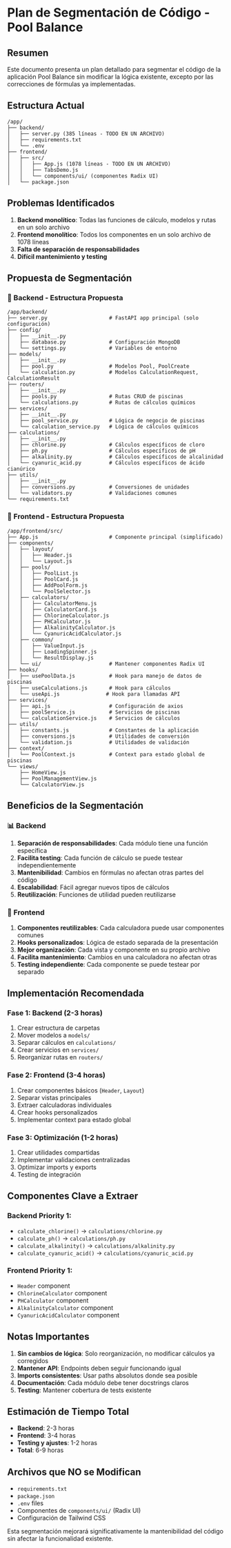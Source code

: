 # Plan de Segmentación de Código - Pool Balance

## Resumen

Este documento presenta un plan detallado para segmentar el código de la aplicación Pool Balance sin modificar la lógica existente, excepto por las correcciones de fórmulas ya implementadas.

## Estructura Actual

```
/app/
├── backend/
│   ├── server.py (385 líneas - TODO EN UN ARCHIVO)
│   ├── requirements.txt
│   └── .env
├── frontend/
│   ├── src/
│   │   ├── App.js (1078 líneas - TODO EN UN ARCHIVO)
│   │   ├── TabsDemo.js
│   │   └── components/ui/ (componentes Radix UI)
│   └── package.json
```

## Problemas Identificados

1. **Backend monolítico**: Todas las funciones de cálculo, modelos y rutas en un solo archivo
2. **Frontend monolítico**: Todos los componentes en un solo archivo de 1078 líneas
3. **Falta de separación de responsabilidades**
4. **Difícil mantenimiento y testing**

## Propuesta de Segmentación

### 🔧 Backend - Estructura Propuesta

```
/app/backend/
├── server.py                    # FastAPI app principal (solo configuración)
├── config/
│   ├── __init__.py
│   ├── database.py              # Configuración MongoDB
│   └── settings.py              # Variables de entorno
├── models/
│   ├── __init__.py
│   ├── pool.py                  # Modelos Pool, PoolCreate
│   └── calculation.py           # Modelos CalculationRequest, CalculationResult
├── routers/
│   ├── __init__.py
│   ├── pools.py                 # Rutas CRUD de piscinas
│   └── calculations.py          # Rutas de cálculos químicos
├── services/
│   ├── __init__.py
│   ├── pool_service.py          # Lógica de negocio de piscinas
│   └── calculation_service.py   # Lógica de cálculos químicos
├── calculations/
│   ├── __init__.py
│   ├── chlorine.py              # Cálculos específicos de cloro
│   ├── ph.py                    # Cálculos específicos de pH
│   ├── alkalinity.py            # Cálculos específicos de alcalinidad
│   └── cyanuric_acid.py         # Cálculos específicos de ácido cianúrico
├── utils/
│   ├── __init__.py
│   ├── conversions.py           # Conversiones de unidades
│   └── validators.py            # Validaciones comunes
└── requirements.txt
```

### 🎨 Frontend - Estructura Propuesta

```
/app/frontend/src/
├── App.js                       # Componente principal (simplificado)
├── components/
│   ├── layout/
│   │   ├── Header.js
│   │   └── Layout.js
│   ├── pools/
│   │   ├── PoolList.js
│   │   ├── PoolCard.js
│   │   ├── AddPoolForm.js
│   │   └── PoolSelector.js
│   ├── calculators/
│   │   ├── CalculatorMenu.js
│   │   ├── CalculatorCard.js
│   │   ├── ChlorineCalculator.js
│   │   ├── PHCalculator.js
│   │   ├── AlkalinityCalculator.js
│   │   └── CyanuricAcidCalculator.js
│   ├── common/
│   │   ├── ValueInput.js
│   │   ├── LoadingSpinner.js
│   │   └── ResultDisplay.js
│   └── ui/                      # Mantener componentes Radix UI
├── hooks/
│   ├── usePoolData.js           # Hook para manejo de datos de piscinas
│   ├── useCalculations.js       # Hook para cálculos
│   └── useApi.js               # Hook para llamadas API
├── services/
│   ├── api.js                   # Configuración de axios
│   ├── poolService.js           # Servicios de piscinas
│   └── calculationService.js    # Servicios de cálculos
├── utils/
│   ├── constants.js             # Constantes de la aplicación
│   ├── conversions.js           # Utilidades de conversión
│   └── validation.js            # Utilidades de validación
├── context/
│   └── PoolContext.js           # Context para estado global de piscinas
└── views/
    ├── HomeView.js
    ├── PoolManagementView.js
    └── CalculatorView.js
```

## Beneficios de la Segmentación

### 📊 Backend

1. **Separación de responsabilidades**: Cada módulo tiene una función específica
2. **Facilita testing**: Cada función de cálculo se puede testear independientemente
3. **Mantenibilidad**: Cambios en fórmulas no afectan otras partes del código
4. **Escalabilidad**: Fácil agregar nuevos tipos de cálculos
5. **Reutilización**: Funciones de utilidad pueden reutilizarse

### 🎯 Frontend

1. **Componentes reutilizables**: Cada calculadora puede usar componentes comunes
2. **Hooks personalizados**: Lógica de estado separada de la presentación  
3. **Mejor organización**: Cada vista y componente en su propio archivo
4. **Facilita mantenimiento**: Cambios en una calculadora no afectan otras
5. **Testing independiente**: Cada componente se puede testear por separado

## Implementación Recomendada

### Fase 1: Backend (2-3 horas)
1. Crear estructura de carpetas
2. Mover modelos a `models/`
3. Separar cálculos en `calculations/`
4. Crear servicios en `services/`
5. Reorganizar rutas en `routers/`

### Fase 2: Frontend (3-4 horas)
1. Crear componentes básicos (`Header`, `Layout`)
2. Separar vistas principales
3. Extraer calculadoras individuales
4. Crear hooks personalizados
5. Implementar context para estado global

### Fase 3: Optimización (1-2 horas)
1. Crear utilidades compartidas
2. Implementar validaciones centralizadas
3. Optimizar imports y exports
4. Testing de integración

## Componentes Clave a Extraer

### Backend Priority 1:
- `calculate_chlorine()` → `calculations/chlorine.py`
- `calculate_ph()` → `calculations/ph.py`  
- `calculate_alkalinity()` → `calculations/alkalinity.py`
- `calculate_cyanuric_acid()` → `calculations/cyanuric_acid.py`

### Frontend Priority 1:
- `Header` component
- `ChlorineCalculator` component
- `PHCalculator` component
- `AlkalinityCalculator` component
- `CyanuricAcidCalculator` component

## Notas Importantes

1. **Sin cambios de lógica**: Solo reorganización, no modificar cálculos ya corregidos
2. **Mantener API**: Endpoints deben seguir funcionando igual
3. **Imports consistentes**: Usar paths absolutos donde sea posible
4. **Documentación**: Cada módulo debe tener docstrings claros
5. **Testing**: Mantener cobertura de tests existente

## Estimación de Tiempo Total

- **Backend**: 2-3 horas
- **Frontend**: 3-4 horas  
- **Testing y ajustes**: 1-2 horas
- **Total**: 6-9 horas

## Archivos que NO se Modifican

- `requirements.txt`
- `package.json`
- `.env` files
- Componentes de `components/ui/` (Radix UI)
- Configuración de Tailwind CSS

Esta segmentación mejorará significativamente la mantenibilidad del código sin afectar la funcionalidad existente.